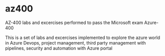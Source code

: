 # az400
AZ-400 labs and  excercises performed to pass the Microsoft exam Azure-400

This is a set of labs and excercises implemented to explore the azure world in Azure Devops, project management, third party management with pipelines, security and automation with Azure portal
